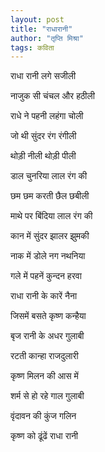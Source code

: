 ```yaml
---
layout: post
title: "राधारानी"
author: "तृप्ति मिश्रा"
tags: कविता
---
```


राधा रानी लगे सजीली

नाजुक सी चंचल और हठीली

राधे ने पहनी लहंगा चोली

जो थी सुंदर रंग रंगीली

थोड़ी नीली थोड़ी पीली

डाल चुनरिया लाल रंग की

छम छम करती छैल छबीली

माथे पर बिंदिया लाल रंग की

कान  में सुंदर झालर झुमकी

नाक में डोले नग नथनिया 

गले में पहनें कुन्दन हरवा

राधा रानी के कारें नैना

जिसमें बसते कृष्ण कन्हैया

बृज रानी  के अधर गुलाबी

रटती कान्हा राजदुलारी

कृष्ण मिलन की आस में

शर्म से हो रहे गाल गुलाबी

वृंदावन की कुंज गलिन 

कृष्ण को ढूंढें राधा रानी

